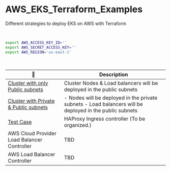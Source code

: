 # AWS_EKS_Terraform_Examples
Different strategies to deploy EKS on AWS with Terraform


<br>

```bash
export AWS_ACCESS_KEY_ID=''
export AWS_SECRET_ACCESS_KEY=''
export AWS_REGION='us-east-1'
```

<br>



| 🌱                                               | Description                                                         |
| -------------------------------------------------- | ------------------------------------------------------------ |
| [Cluster with only Public subnets](Example-1)      | Cluster Nodes & Load balancers will be deployed in the public subnets |
| [Cluster with Private & Public subnets](Example-2) | - Nodes will be deployed in the private subnets - Load balancers will be deployed in the public subnets |
| [Test Case](Test-Case)                             | HAProxy Ingress controller (To be organized.)                |
| AWS Cloud Provider Load Balancer Controller        | TBD                                                          |
| AWS Load Balancer Controller                       | TBD                                                          |



